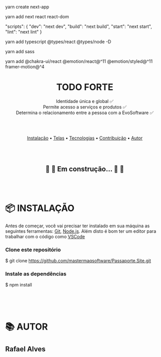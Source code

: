 <!-- To create a project, run: -->
yarn create next-app

<!-- Install next, react and react-dom in your project: -->
yarn add next react react-dom

<!-- //Open package.json and add the following scripts: -->
"scripts": {
  "dev": "next dev",
  "build": "next build",
  "start": "next start",
  "lint": "next lint"
}

yarn add typescript @types/react @types/node -D

yarn add sass

yarn add @chakra-ui/react @emotion/react@^11 @emotion/styled@^11 framer-motion@^4



<h1 align="center">TODO FORTE</h1>

<p align="center"> 
Identidade única e global ✅<br/>
Permite acesso a serviços e produtos ✅<br/>
Determina o relacionamento entre a pessoa com a EvoSoftware ✅<br/>
 </p>
 
 <br/><br/>

<p align="center">
 <a href="#instalacao">Instalação</a> •
 <a href="#telas">Telas</a> •
 <a href="#tecnologias">Tecnologias</a> • 
 <a href="#contribuicao">Contribuição</a> • 
 <a href="#autor">Autor</a>
</p>

<br/><br/>


<h2 align="center"> 
	🚧 🚀 Em construção... 🚀 🚧
</h2>

<br/><br/>

# 📦 INSTALAÇÃO

Antes de começar, você vai precisar ter instalado em sua máquina as seguintes ferramentas:
[Git](https://git-scm.com), [Node.js](https://nodejs.org/en/). 
Além disto é bom ter um editor para trabalhar com o código como [VSCode](https://code.visualstudio.com/)

### Clone este repositório
  $ git clone https://github.com/mastermaqsoftware/Passaporte.Site.git
  
### Instale as dependências
  $ npm install


<br/><br/>
<br/>
	    
# 📚 AUTOR

## Rafael Alves
